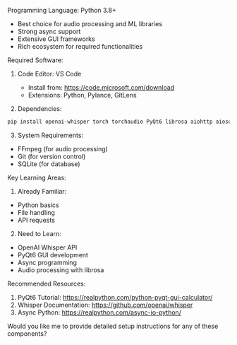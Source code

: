  Programming Language: Python 3.8+
- Best choice for audio processing and ML libraries
- Strong async support
- Extensive GUI frameworks
- Rich ecosystem for required functionalities

Required Software:
1. Code Editor: VS Code
   - Install from: https://code.microsoft.com/download
   - Extensions: Python, Pylance, GitLens

2. Dependencies:
```bash
pip install openai-whisper torch torchaudio PyQt6 librosa aiohttp aiosqlite
```

3. System Requirements:
- FFmpeg (for audio processing)
- Git (for version control)
- SQLite (for database)

Key Learning Areas:
1. Already Familiar:
- Python basics
- File handling
- API requests

2. Need to Learn:
- OpenAI Whisper API
- PyQt6 GUI development
- Async programming
- Audio processing with librosa

Recommended Resources:
1. PyQt6 Tutorial: https://realpython.com/python-pyqt-gui-calculator/
2. Whisper Documentation: https://github.com/openai/whisper
3. Async Python: https://realpython.com/async-io-python/

Would you like me to provide detailed setup instructions for any of these components?